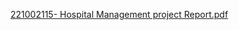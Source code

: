 [221002115- Hospital Management project Report.pdf](https://github.com/user-attachments/files/16154768/221002115-.Hospital.Management.project.Report.pdf)
